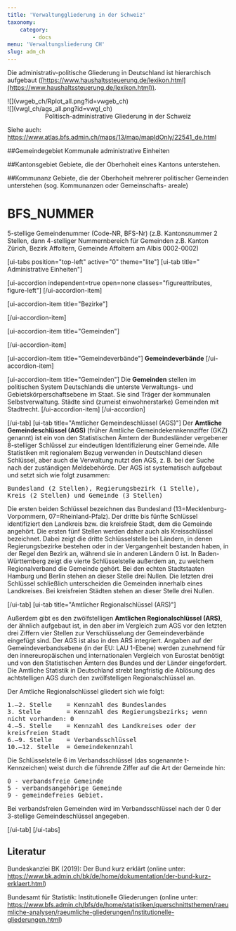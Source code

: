 ```yaml
---
title: 'Verwaltunggliederung in der Schweiz'
taxonomy:
    category:
        - docs
menu: 'Verwaltungsliederung CH'
slug: adm_ch
---
```


<style>
    .figureattributes{
        max-width:600px;
        width: 100%;
        height: auto;
    }

    #vwgeb_ch{
    }

    #vwgl_ch{

    }

</style>



Die administrativ-politische Gliederung in Deutschland ist hierarchisch aufgebaut ([https://www.haushaltssteuerung.de/lexikon.html](https://www.haushaltssteuerung.de/lexikon.html)).

<div class="row align-items-center">
   <div class="col-5" markdown="1">
  ![](vwgeb_ch/Rplot_all.png?id=vwgeb_ch)
  </div>
  <div class="col" markdown="1">
  ![](vwgl_ch/ags_all.png?id=vwgl_ch)
  </div>

</div>
  <div id="description" align="middle">Politisch-administrative Gliederung in der Schweiz</div>

  Siehe auch: https://www.atlas.bfs.admin.ch/maps/13/map/mapIdOnly/22541_de.html


##Gemeindegebiet
Kommunale administrative Einheiten

##Kantonsgebiet
Gebiete, die der Oberhoheit eines Kantons unterstehen.

##Kommunanz
  Gebiete, die der Oberhoheit mehrerer politischer Gemeinden
  unterstehen (sog. Kommunanzen oder Gemeinschafts-
  areale)

# BFS_NUMMER


5-stellige Gemeindenummer (Code-NR, BFS-Nr)
(z.B. Kantonsnummer 2 Stellen, dann 4-stelliger Nummernbereich für Gemeinden
z.B. Kanton Zürich, Bezirk Affoltern, Gemeinde Affoltern am Albis 0002-0002)


[ui-tabs position="top-left" active="0" theme="lite"]
[ui-tab title=" Administrative Einheiten"]

[ui-accordion independent=true open=none classes="figureattributes, figure-left"]
[/ui-accordion-item]

[ui-accordion-item title="Bezirke"]

[/ui-accordion-item]

[ui-accordion-item title="Gemeinden"]


[/ui-accordion-item]

[ui-accordion-item title="Gemeindeverbände"]
**Gemeindeverbände**
[/ui-accordion-item]

[ui-accordion-item title="Gemeinden"]
Die **Gemeinden** stellen im politischen System Deutschlands die unterste Verwaltungs- und Gebietskörperschaftsebene im Staat. Sie sind Träger der kommunalen Selbstverwaltung. Städte sind (zumeist einwohnerstarke) Gemeinden mit Stadtrecht.
[/ui-accordion-item]
[/ui-accordion]



[/ui-tab]
[ui-tab title="Amtlicher Gemeindeschlüssel (AGS)"]
Der **Amtliche Gemeindeschlüssel (AGS)** (früher Amtliche Gemeindekennkennziffer (GKZ) genannt) ist ein von den Statistischen Ämtern der Bundesländer vergebener 8-stelliger Schlüssel zur eindeutigen Identifizierung einer Gemeinde. Alle Statistiken mit regionalem Bezug verwenden in Deutschland diesen Schlüssel, aber auch die Verwaltung nutzt den AGS, z. B. bei der Suche nach der zuständigen Meldebehörde. Der AGS ist systematisch aufgebaut und setzt sich wie folgt zusammen:

<pre style="white-space: pre-wrap;">Bundesland&#160;(2 Stellen), Regierungsbezirk&#160;(1 Stelle), Kreis&#160;(2 Stellen) und Gemeinde&#160;(3 Stellen)</pre>

Die ersten beiden Schlüssel bezeichnen das Bundesland (13=Mecklenburg-Vorpommern, 07=Rheinland-Pfalz). Der dritte bis fünfte Schlüssel identifiziert den Landkreis bzw. die kreisfreie Stadt, dem die Gemeinde angehört. Die ersten fünf Stellen werden daher auch als Kreisschlüssel bezeichnet. Dabei zeigt die dritte Schlüsselstelle bei Ländern, in denen Regierungsbezirke bestehen oder in der Vergangenheit bestanden haben, in der Regel den Bezirk an, während sie in anderen Ländern 0 ist. In Baden-Württemberg zeigt die vierte Schlüsselstelle außerdem an, zu welchem Regionalverband die Gemeinde gehört. Bei den echten Stadtstaaten Hamburg und Berlin stehen an dieser Stelle drei Nullen. Die letzten drei Schlüssel schließlich unterscheiden die Gemeinden innerhalb eines Landkreises. Bei kreisfreien Städten stehen an dieser Stelle drei Nullen.

[/ui-tab]
[ui-tab title="Amtlicher Regionalschlüssel (ARS)"]

Außerdem gibt es den zwölfstelligen **Amtlichen Regionalschlüssel (ARS)**, der ähnlich aufgebaut ist, in den aber im Vergleich zum AGS vor den letzten drei Ziffern vier Stellen zur Verschlüsselung der Gemeindeverbände eingefügt sind. Der AGS ist also in den ARS integriert. Angaben auf der Gemeindeverbandsebene (in der EU: LAU 1-Ebene) werden zunehmend für den innereuropäischen und internationalen Vergleich von Eurostat benötigt und von den Statistischen Ämtern des Bundes und der Länder eingefordert. Die Amtliche Statistik in Deutschland strebt langfristig die Ablösung des achtstelligen AGS durch den zwölfstelligen Regionalschlüssel an.


Der Amtliche Regionalschlüssel gliedert sich wie folgt:
<pre style="white-space: pre-wrap;">
1.–2. Stelle	= Kennzahl des Bundeslandes
3. Stelle      	= Kennzahl des Regierungsbezirks; wenn nicht vorhanden: 0
4.–5. Stelle   	= Kennzahl des Landkreises oder der kreisfreien Stadt
6.–9. Stelle   	= Verbandsschlüssel
10.–12. Stelle 	= Gemeindekennzahl
</pre>


Die Schlüsselstelle 6 im Verbandsschlüssel (das sogenannte t-Kennzeichen) weist durch die führende Ziffer auf die Art der Gemeinde hin:
<pre style="white-space: pre-wrap;">
0 - verbandsfreie Gemeinde
5 - verbandsangehörige Gemeinde
9 - gemeindefreies Gebiet.
</pre>

Bei verbandsfreien Gemeinden wird im Verbandsschlüssel nach der 0 der 3-stellige Gemeindeschlüssel angegeben.

[/ui-tab]
[/ui-tabs]

## Literatur

Bundeskanzlei BK (2019): Der Bund kurz erklärt (online unter: https://www.bk.admin.ch/bk/de/home/dokumentation/der-bund-kurz-erklaert.html)

Bundesamt für Statistik: Institutionelle Gliederungen (online unter: https://www.bfs.admin.ch/bfs/de/home/statistiken/querschnittsthemen/raeumliche-analysen/raeumliche-gliederungen/Institutionelle-gliederungen.html)

<!--<script src="animate.js"></script>-->
<!--{assets:js order:10}animate.js{/assets}-->
